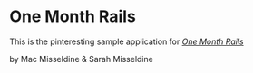 # One Month Rails

This is the pinteresting sample application for
[*One Month Rails*](http://onemonthrails.com)

by Mac Misseldine & Sarah Misseldine